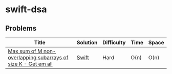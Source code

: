 # swift-dsa

## Problems
| Title | Solution | Difficulty | Time | Space |
| ----- | -------- | ---------- | ---- | ----- |
[Max sum of M non-overlapping subarrays of size K - Get em all](https://www.geeksforgeeks.org/max-sum-of-m-non-overlapping-subarrays-of-size-k/)|[Swift](Source/max_sum_of_m_non-overlapping_subarrays_of_size_k.swift)| Hard | O(n)| O(n)|